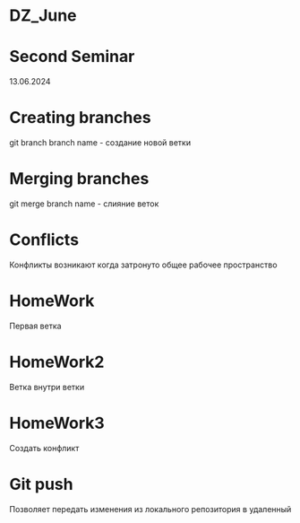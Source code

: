 # DZ_June
# Second Seminar
13.06.2024
# Creating branches
git branch branch name - создание новой ветки
# Merging branches
git merge branch name - слияние веток
# Conflicts
Конфликты возникают когда затронуто общее рабочее пространство
# HomeWork
Первая ветка
# HomeWork2
Ветка внутри ветки
# HomeWork3

Создать конфликт
# Git push
 Позволяет передать изменения из локального репозитория в удаленный